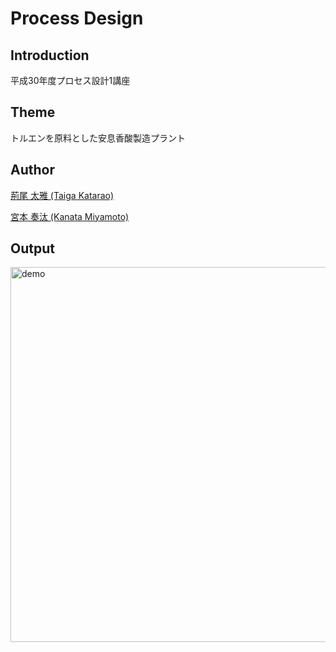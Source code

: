 # Process Design

## Introduction
平成30年度プロセス設計1講座

## Theme
トルエンを原料とした安息香酸製造プラント

## Author
[荊尾 太雅 (Taiga Katarao)](https://github.com/tarao1006/)

[宮本 奏汰 (Kanata Miyamoto)](https://github.com/miyamo-sou)

## Output
<img height="600" alt="demo" src="animation.gif">
